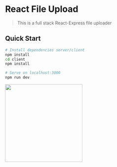 # React File Upload

> This is a full stack React-Express file uploader 

## Quick Start

```bash
# Install dependencies server/client
npm install
cd client
npm install

# Serve on localhost:3000
npm run dev
```
<!-- Images -->
<img src="https://github.com/Akumar111/React-file-upload/tree/main/node_modules/images/React-file-upload-image.jpeg" width ="250">
